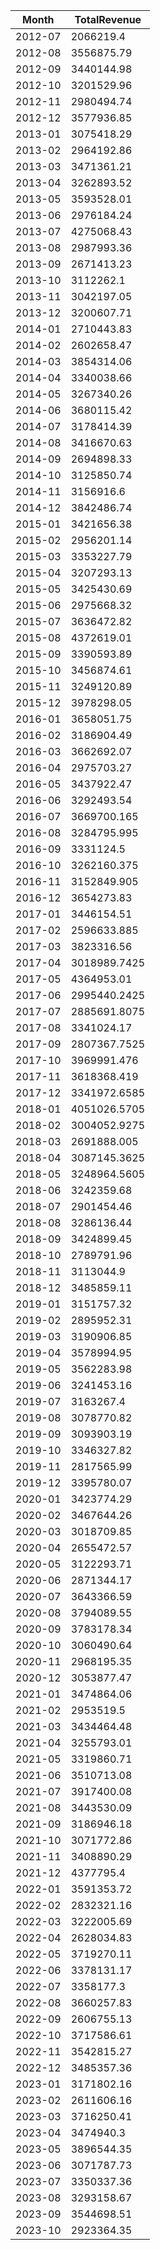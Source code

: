 | Month | TotalRevenue |
| --- | --- |
| 2012-07 | 2066219.4 |
| 2012-08 | 3556875.79 |
| 2012-09 | 3440144.98 |
| 2012-10 | 3201529.96 |
| 2012-11 | 2980494.74 |
| 2012-12 | 3577936.85 |
| 2013-01 | 3075418.29 |
| 2013-02 | 2964192.86 |
| 2013-03 | 3471361.21 |
| 2013-04 | 3262893.52 |
| 2013-05 | 3593528.01 |
| 2013-06 | 2976184.24 |
| 2013-07 | 4275068.43 |
| 2013-08 | 2987993.36 |
| 2013-09 | 2671413.23 |
| 2013-10 | 3112262.1 |
| 2013-11 | 3042197.05 |
| 2013-12 | 3200607.71 |
| 2014-01 | 2710443.83 |
| 2014-02 | 2602658.47 |
| 2014-03 | 3854314.06 |
| 2014-04 | 3340038.66 |
| 2014-05 | 3267340.26 |
| 2014-06 | 3680115.42 |
| 2014-07 | 3178414.39 |
| 2014-08 | 3416670.63 |
| 2014-09 | 2694898.33 |
| 2014-10 | 3125850.74 |
| 2014-11 | 3156916.6 |
| 2014-12 | 3842486.74 |
| 2015-01 | 3421656.38 |
| 2015-02 | 2956201.14 |
| 2015-03 | 3353227.79 |
| 2015-04 | 3207293.13 |
| 2015-05 | 3425430.69 |
| 2015-06 | 2975668.32 |
| 2015-07 | 3636472.82 |
| 2015-08 | 4372619.01 |
| 2015-09 | 3390593.89 |
| 2015-10 | 3456874.61 |
| 2015-11 | 3249120.89 |
| 2015-12 | 3978298.05 |
| 2016-01 | 3658051.75 |
| 2016-02 | 3186904.49 |
| 2016-03 | 3662692.07 |
| 2016-04 | 2975703.27 |
| 2016-05 | 3437922.47 |
| 2016-06 | 3292493.54 |
| 2016-07 | 3669700.165 |
| 2016-08 | 3284795.995 |
| 2016-09 | 3331124.5 |
| 2016-10 | 3262160.375 |
| 2016-11 | 3152849.905 |
| 2016-12 | 3654273.83 |
| 2017-01 | 3446154.51 |
| 2017-02 | 2596633.885 |
| 2017-03 | 3823316.56 |
| 2017-04 | 3018989.7425 |
| 2017-05 | 4364953.01 |
| 2017-06 | 2995440.2425 |
| 2017-07 | 2885691.8075 |
| 2017-08 | 3341024.17 |
| 2017-09 | 2807367.7525 |
| 2017-10 | 3969991.476 |
| 2017-11 | 3618368.419 |
| 2017-12 | 3341972.6585 |
| 2018-01 | 4051026.5705 |
| 2018-02 | 3004052.9275 |
| 2018-03 | 2691888.005 |
| 2018-04 | 3087145.3625 |
| 2018-05 | 3248964.5605 |
| 2018-06 | 3242359.68 |
| 2018-07 | 2901454.46 |
| 2018-08 | 3286136.44 |
| 2018-09 | 3424899.45 |
| 2018-10 | 2789791.96 |
| 2018-11 | 3113044.9 |
| 2018-12 | 3485859.11 |
| 2019-01 | 3151757.32 |
| 2019-02 | 2895952.31 |
| 2019-03 | 3190906.85 |
| 2019-04 | 3578994.95 |
| 2019-05 | 3562283.98 |
| 2019-06 | 3241453.16 |
| 2019-07 | 3163267.4 |
| 2019-08 | 3078770.82 |
| 2019-09 | 3093903.19 |
| 2019-10 | 3346327.82 |
| 2019-11 | 2817565.99 |
| 2019-12 | 3395780.07 |
| 2020-01 | 3423774.29 |
| 2020-02 | 3467644.26 |
| 2020-03 | 3018709.85 |
| 2020-04 | 2655472.57 |
| 2020-05 | 3122293.71 |
| 2020-06 | 2871344.17 |
| 2020-07 | 3643366.59 |
| 2020-08 | 3794089.55 |
| 2020-09 | 3783178.34 |
| 2020-10 | 3060490.64 |
| 2020-11 | 2968195.35 |
| 2020-12 | 3053877.47 |
| 2021-01 | 3474864.06 |
| 2021-02 | 2953519.5 |
| 2021-03 | 3434464.48 |
| 2021-04 | 3255793.01 |
| 2021-05 | 3319860.71 |
| 2021-06 | 3510713.08 |
| 2021-07 | 3917400.08 |
| 2021-08 | 3443530.09 |
| 2021-09 | 3186946.18 |
| 2021-10 | 3071772.86 |
| 2021-11 | 3408890.29 |
| 2021-12 | 4377795.4 |
| 2022-01 | 3591353.72 |
| 2022-02 | 2832321.16 |
| 2022-03 | 3222005.69 |
| 2022-04 | 2628034.83 |
| 2022-05 | 3719270.11 |
| 2022-06 | 3378131.17 |
| 2022-07 | 3358177.3 |
| 2022-08 | 3660257.83 |
| 2022-09 | 2606755.13 |
| 2022-10 | 3717586.61 |
| 2022-11 | 3542815.27 |
| 2022-12 | 3485357.36 |
| 2023-01 | 3171802.16 |
| 2023-02 | 2611606.16 |
| 2023-03 | 3716250.41 |
| 2023-04 | 3474940.3 |
| 2023-05 | 3896544.35 |
| 2023-06 | 3071787.73 |
| 2023-07 | 3350337.36 |
| 2023-08 | 3293158.67 |
| 2023-09 | 3544698.51 |
| 2023-10 | 2923364.35 |